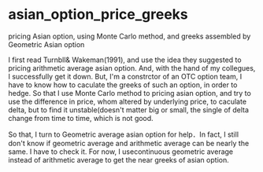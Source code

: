 # asian_option_price_greeks
pricing Asian option, using Monte Carlo method, and greeks assembled by Geometric Asian option

I first read Turnbll& Wakeman(1991), and use the idea they suggested to pricing arithmetic average asian option. And, with the hand 
of my collegues, I successfully get it down. But, I'm a constrctor of an OTC option team, I have to know how to caculate the greeks
of such an option, in order to hedge. So that I use Monte Carlo method to pricing asian option, and try to use the difference in 
price, whom altered by underlying price, to caculate delta, but to find it unstable(doesn't matter big or small, the single of delta
 change from time to time, which is not good. 

So that, I turn to Geometric average asian option for help．In fact, I still don't know if geometric average and arithmetic average
can be nearly the same. I have to check it. For now, I usecontinuous geometric average instead of arithmetic average to get the near
greeks of asian option.
 

